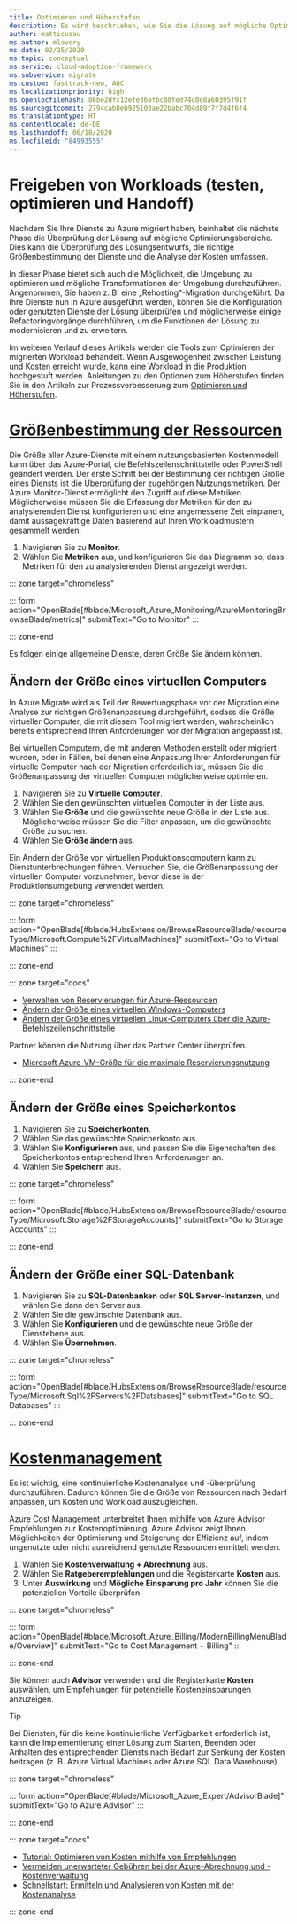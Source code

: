 ```yaml
---
title: Optimieren und Höherstufen
description: Es wird beschrieben, wie Sie die Lösung auf mögliche Optimierungsbereiche untersuchen, z. B. in Bezug auf Lösungsentwurf, Größenbestimmung der Dienste und Analyse der Kosten.
author: matticusau
ms.author: mlavery
ms.date: 02/25/2020
ms.topic: conceptual
ms.service: cloud-adoption-framework
ms.subservice: migrate
ms.custom: fasttrack-new, AQC
ms.localizationpriority: high
ms.openlocfilehash: 86be2dfc12efe36afbc88fed74c0e8a60395f91f
ms.sourcegitcommit: 2794cab8eb925103ae22babc704d89f7f7d4f6f4
ms.translationtype: HT
ms.contentlocale: de-DE
ms.lasthandoff: 06/18/2020
ms.locfileid: "84993555"
---
```

<!-- markdownlint-disable MD025 DOCSMD001 -->

# <a name="release-workloads-test-optimize-and-handoff"></a>Freigeben von Workloads (testen, optimieren und Handoff)

Nachdem Sie Ihre Dienste zu Azure migriert haben, beinhaltet die nächste Phase die Überprüfung der Lösung auf mögliche Optimierungsbereiche. Dies kann die Überprüfung des Lösungsentwurfs, die richtige Größenbestimmung der Dienste und die Analyse der Kosten umfassen.

In dieser Phase bietet sich auch die Möglichkeit, die Umgebung zu optimieren und mögliche Transformationen der Umgebung durchzuführen. Angenommen, Sie haben z. B. eine „Rehosting“-Migration durchgeführt. Da Ihre Dienste nun in Azure ausgeführt werden, können Sie die Konfiguration oder genutzten Dienste der Lösung überprüfen und möglicherweise einige Refactoringvorgänge durchführen, um die Funktionen der Lösung zu modernisieren und zu erweitern.

Im weiteren Verlauf dieses Artikels werden die Tools zum Optimieren der migrierten Workload behandelt. Wenn Ausgewogenheit zwischen Leistung und Kosten erreicht wurde, kann eine Workload in die Produktion hochgestuft werden. Anleitungen zu den Optionen zum Höherstufen finden Sie in den Artikeln zur Prozessverbesserung zum [Optimieren und Höherstufen](../migration-considerations/optimize/index.md).

# <a name="right-size-assets"></a>[Größenbestimmung der Ressourcen](#tab/optimize)

Die Größe aller Azure-Dienste mit einem nutzungsbasierten Kostenmodell kann über das Azure-Portal, die Befehlszeilenschnittstelle oder PowerShell geändert werden. Der erste Schritt bei der Bestimmung der richtigen Größe eines Diensts ist die Überprüfung der zugehörigen Nutzungsmetriken. Der Azure Monitor-Dienst ermöglicht den Zugriff auf diese Metriken. Möglicherweise müssen Sie die Erfassung der Metriken für den zu analysierenden Dienst konfigurieren und eine angemessene Zeit einplanen, damit aussagekräftige Daten basierend auf Ihren Workloadmustern gesammelt werden.

1. Navigieren Sie zu **Monitor**.
1. Wählen Sie **Metriken** aus, und konfigurieren Sie das Diagramm so, dass Metriken für den zu analysierenden Dienst angezeigt werden.

::: zone target="chromeless"

::: form action="OpenBlade[#blade/Microsoft_Azure_Monitoring/AzureMonitoringBrowseBlade/metrics]" submitText="Go to Monitor" :::

::: zone-end

Es folgen einige allgemeine Dienste, deren Größe Sie ändern können.

## <a name="resize-a-virtual-machine"></a>Ändern der Größe eines virtuellen Computers

In Azure Migrate wird als Teil der Bewertungsphase vor der Migration eine Analyse zur richtigen Größenanpassung durchgeführt, sodass die Größe virtueller Computer, die mit diesem Tool migriert werden, wahrscheinlich bereits entsprechend Ihren Anforderungen vor der Migration angepasst ist.

Bei virtuellen Computern, die mit anderen Methoden erstellt oder migriert wurden, oder in Fällen, bei denen eine Anpassung Ihrer Anforderungen für virtuelle Computer nach der Migration erforderlich ist, müssen Sie die Größenanpassung der virtuellen Computer möglicherweise optimieren.

1. Navigieren Sie zu **Virtuelle Computer**.
1. Wählen Sie den gewünschten virtuellen Computer in der Liste aus.
1. Wählen Sie **Größe** und die gewünschte neue Größe in der Liste aus. Möglicherweise müssen Sie die Filter anpassen, um die gewünschte Größe zu suchen.
1. Wählen Sie **Größe ändern** aus.

Ein Ändern der Größe von virtuellen Produktionscomputern kann zu Dienstunterbrechungen führen. Versuchen Sie, die Größenanpassung der virtuellen Computer vorzunehmen, bevor diese in der Produktionsumgebung verwendet werden.

::: zone target="chromeless"

::: form action="OpenBlade[#blade/HubsExtension/BrowseResourceBlade/resourceType/Microsoft.Compute%2FVirtualMachines]" submitText="Go to Virtual Machines" :::

::: zone-end

::: zone target="docs"

- [Verwalten von Reservierungen für Azure-Ressourcen](https://docs.microsoft.com/azure/billing/billing-manage-reserved-vm-instance)
- [Ändern der Größe eines virtuellen Windows-Computers](https://docs.microsoft.com/azure/virtual-machines/windows/resize-vm)
- [Ändern der Größe eines virtuellen Linux-Computers über die Azure-Befehlszeilenschnittstelle](https://docs.microsoft.com/azure/virtual-machines/linux/change-vm-size)

Partner können die Nutzung über das Partner Center überprüfen.

- [Microsoft Azure-VM-Größe für die maximale Reservierungsnutzung](https://docs.microsoft.com/partner-center/azure-usage)

::: zone-end

## <a name="resize-a-storage-account"></a>Ändern der Größe eines Speicherkontos

1. Navigieren Sie zu **Speicherkonten**.
1. Wählen Sie das gewünschte Speicherkonto aus.
1. Wählen Sie **Konfigurieren** aus, und passen Sie die Eigenschaften des Speicherkontos entsprechend Ihren Anforderungen an.
1. Wählen Sie **Speichern** aus.

::: zone target="chromeless"

::: form action="OpenBlade[#blade/HubsExtension/BrowseResourceBlade/resourceType/Microsoft.Storage%2FStorageAccounts]" submitText="Go to Storage Accounts" :::

::: zone-end

## <a name="resize-a-sql-database"></a>Ändern der Größe einer SQL-Datenbank

1. Navigieren Sie zu **SQL-Datenbanken** oder **SQL Server-Instanzen**, und wählen Sie dann den Server aus.
1. Wählen Sie die gewünschte Datenbank aus.
1. Wählen Sie **Konfigurieren** und die gewünschte neue Größe der Dienstebene aus.
1. Wählen Sie **Übernehmen**.

::: zone target="chromeless"

::: form action="OpenBlade[#blade/HubsExtension/BrowseResourceBlade/resourceType/Microsoft.Sql%2FServers%2FDatabases]" submitText="Go to SQL Databases" :::

::: zone-end

# <a name="cost-management"></a>[Kostenmanagement](#tab/ManageCost)

Es ist wichtig, eine kontinuierliche Kostenanalyse und -überprüfung durchzuführen. Dadurch können Sie die Größe von Ressourcen nach Bedarf anpassen, um Kosten und Workload auszugleichen.

Azure Cost Management unterbreitet Ihnen mithilfe von Azure Advisor Empfehlungen zur Kostenoptimierung. Azure Advisor zeigt Ihnen Möglichkeiten der Optimierung und Steigerung der Effizienz auf, indem ungenutzte oder nicht ausreichend genutzte Ressourcen ermittelt werden.

1. Wählen Sie **Kostenverwaltung + Abrechnung** aus.
1. Wählen Sie **Ratgeberempfehlungen** und die Registerkarte **Kosten** aus.
1. Unter **Auswirkung** und **Mögliche Einsparung pro Jahr** können Sie die potenziellen Vorteile überprüfen.

::: zone target="chromeless"

::: form action="OpenBlade[#blade/Microsoft_Azure_Billing/ModernBillingMenuBlade/Overview]" submitText="Go to Cost Management + Billing" :::

::: zone-end

Sie können auch **Advisor** verwenden und die Registerkarte **Kosten** auswählen, um Empfehlungen für potenzielle Kosteneinsparungen anzuzeigen.

> [!TIP]
> Bei Diensten, für die keine kontinuierliche Verfügbarkeit erforderlich ist, kann die Implementierung einer Lösung zum Starten, Beenden oder Anhalten des entsprechenden Diensts nach Bedarf zur Senkung der Kosten beitragen (z. B. Azure Virtual Machines oder Azure SQL Data Warehouse).
>

::: zone target="chromeless"

::: form action="OpenBlade[#blade/Microsoft_Azure_Expert/AdvisorBlade]" submitText="Go to Azure Advisor" :::

::: zone-end

::: zone target="docs"

- [Tutorial: Optimieren von Kosten mithilfe von Empfehlungen](https://docs.microsoft.com/azure/cost-management-billing/costs/tutorial-acm-opt-recommendations)
- [Vermeiden unerwarteter Gebühren bei der Azure-Abrechnung und -Kostenverwaltung](https://docs.microsoft.com/azure/billing/billing-getting-started)
- [Schnellstart: Ermitteln und Analysieren von Kosten mit der Kostenanalyse](https://docs.microsoft.com/azure/cost-management/quick-acm-cost-analysis)

::: zone-end
